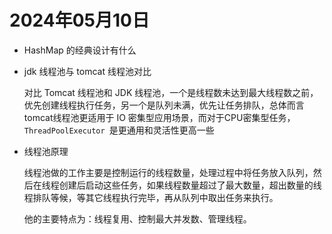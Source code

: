 # 2024年05月10日

- HashMap 的经典设计有什么

- jdk 线程池与 tomcat 线程池对比

  对比 Tomcat 线程池和 JDK 线程池，一个是线程数未达到最大线程数之前，优先创建线程执行任务，另一个是队列未满，优先让任务排队，总体而言tomcat线程池更适用于 IO 密集型应用场景，而对于CPU密集型任务，`ThreadPoolExecutor `是更通用和灵活性更高一些

- 线程池原理

  线程池做的工作主要是控制运行的线程数量，处理过程中将任务放入队列，然后在线程创建后启动这些任务，如果线程数量超过了最大数量，超出数量的线程排队等候，等其它线程执行完毕，再从队列中取出任务来执行。

  他的主要特点为：线程复用、控制最大并发数、管理线程。

  
